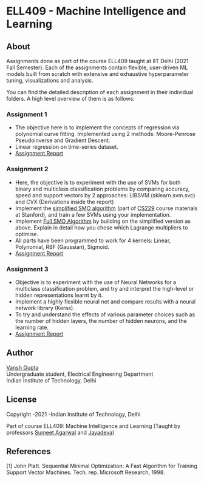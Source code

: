 # ELL409 - Machine Intelligence and Learning

## About
Assignments done as part of the course ELL409 taught at IIT Delhi (2021 Fall Semester). Each of the assignments contain flexible, user-driven ML models built from scratch 
with extensive and exhaustive hyperparameter tuning, visualizations and analysis.

You can find the detailed description of each assignment in their individual folders. A high level overview of them is as follows:
### Assignment 1
- The objective here is to implement the concepts of regression via polynomial curve fitting. Implemented using 2 methods: Moore-Penrose Pseudoinverse and Gradient Descent.
- Linear regression on time-series dataset.
- [Assignment Report](https://github.com/V-G-spec/ELL409-IITD-Machine-Intelligence-Learning-/blob/master/Assignment%201/2019EE10143/2019EE10143_Report.pdf)

### Assignment 2
- Here, the objective is to experiment with the use of SVMs for both binary and multiclass classification problems by comparing accuracy, speed and support vectors by 
2 approaches: LIBSVM (sklearn.svm.svc) and CVX (Derivations inside the report)
- Implement the [simplified SMO algorithm](https://web.iitd.ac.in/~sumeet/smo.pdf) (part of [CS229](https://cs229.stanford.edu/) course materials at Stanford), 
and train a few SVMs using your implementation.
- Implement [Full SMO Algorithm](https://web.iitd.ac.in/~sumeet/tr-98-14.pdf) by building on the simplified version as above. Explain in detail how you chose 
which Lagrange multipliers to optimise.
- All parts have been programmed to work for 4 kernels: Linear, Polynomial, RBF (Gaussian), Sigmoid.
- [Assignment Report](https://github.com/V-G-spec/ELL409-IITD-Machine-Intelligence-Learning-/blob/master/Assignment%202/2019EE10143/Report.pdf)

### Assignment 3
- Objective is to experiment with the use of Neural Networks for a multiclass classification problem, and try and interpret the
high-level or hidden representations learnt by it. 
- Implement a highly flexible neural net and compare results with a neural network library (Keras).
- To try and understand the effects of various parameter choices such as the number of hidden layers, the number of hidden neurons, and the learning rate.
- [Assignment Report](https://github.com/V-G-spec/ELL409-IITD-Machine-Intelligence-Learning-/blob/master/Assignment%203/2019EE10143/2019EE10143_Report.pdf)

## Author
[Vansh Gupta](https://github.com/V-G-spec)  
Undergraduate student, Electrical Engineering Department  
Indian Institute of Technology, Delhi

## License
Copyright -2021 -Indian Institute of Technology, Delhi

Part of course ELL409: Machine Intelligence and Learning (Taught by professors 
[Sumeet Agarwal](https://web.iitd.ac.in/~sumeet/) and [Jayadeva](https://web.iitd.ac.in/~jayadeva/))

## References
[1] John Platt. Sequential Minimal Optimization: A Fast Algorithm for Training Support Vector Machines. Tech. rep. Microsoft Research, 1998.
